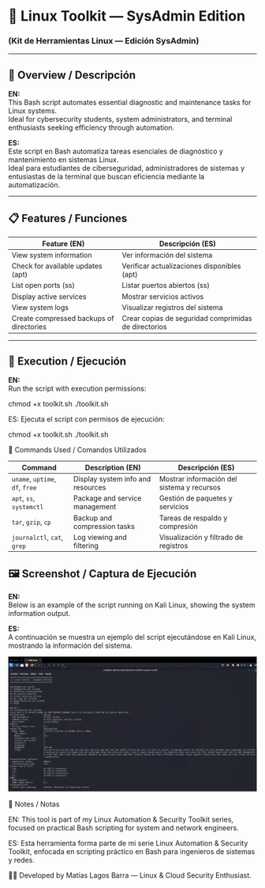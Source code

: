 # 🧰 Linux Toolkit — SysAdmin Edition  
### (Kit de Herramientas Linux — Edición SysAdmin)

---

## 🧩 Overview / Descripción  

**EN:**  
This Bash script automates essential diagnostic and maintenance tasks for Linux systems.  
Ideal for cybersecurity students, system administrators, and terminal enthusiasts seeking efficiency through automation.  

**ES:**  
Este script en Bash automatiza tareas esenciales de diagnóstico y mantenimiento en sistemas Linux.  
Ideal para estudiantes de ciberseguridad, administradores de sistemas y entusiastas de la terminal que buscan eficiencia mediante la automatización.

---

## 📋 Features / Funciones  

| Feature (EN) | Descripción (ES) |
| ------------- | ---------------- |
| View system information | Ver información del sistema |
| Check for available updates (apt) | Verificar actualizaciones disponibles (apt) |
| List open ports (ss) | Listar puertos abiertos (ss) |
| Display active services | Mostrar servicios activos |
| View system logs | Visualizar registros del sistema |
| Create compressed backups of directories | Crear copias de seguridad comprimidas de directorios |

---

## 🚀 Execution / Ejecución  

**EN:**  
Run the script with execution permissions:  

chmod +x toolkit.sh
./toolkit.sh

ES:
Ejecuta el script con permisos de ejecución:

chmod +x toolkit.sh
./toolkit.sh

🧠 Commands Used / Comandos Utilizados

| Command                         | Description (EN)                  | Descripción (ES)                           |
| ------------------------------- | --------------------------------- | ------------------------------------------ |
| `uname`, `uptime`, `df`, `free` | Display system info and resources | Mostrar información del sistema y recursos |
| `apt`, `ss`, `systemctl`        | Package and service management    | Gestión de paquetes y servicios            |
| `tar`, `gzip`, `cp`             | Backup and compression tasks      | Tareas de respaldo y compresión            |
| `journalctl`, `cat`, `grep`     | Log viewing and filtering         | Visualización y filtrado de registros      |

## 🖼️ Screenshot / Captura de Ejecución

**EN:**  
Below is an example of the script running on Kali Linux, showing the system information output.  

**ES:**  
A continuación se muestra un ejemplo del script ejecutándose en Kali Linux, mostrando la información del sistema.  

![Linux Toolkit Run](./images/toolkit_run.png)

📘 Notes / Notas

EN:
This tool is part of my Linux Automation & Security Toolkit series, focused on practical Bash scripting for system and network engineers.

ES:
Esta herramienta forma parte de mi serie Linux Automation & Security Toolkit, enfocada en scripting práctico en Bash para ingenieros de sistemas y redes.

👨‍💻 Developed by Matías Lagos Barra — Linux & Cloud Security Enthusiast.
